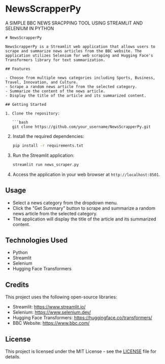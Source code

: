 # NewsScrapperPy
A SIMPLE BBC NEWS SRACPPING TOOL USING STREAMLIT AND SELENIUM IN PYTHON

```
# NewsScrapperPy

NewsScrapperPy is a Streamlit web application that allows users to scrape and summarize news articles from the BBC website. The application utilizes Selenium for web scraping and Hugging Face's Transformers library for text summarization.

## Features

- Choose from multiple news categories including Sports, Business, Travel, Innovation, and Culture.
- Scrape a random news article from the selected category.
- Summarize the content of the news article.
- Display the title of the article and its summarized content.

## Getting Started

1. Clone the repository:

   ```bash
   git clone https://github.com/your_username/NewsScrapperPy.git
   ```

2. Install the required dependencies:

   ```bash
   pip install -r requirements.txt
   ```

3. Run the Streamlit application:

   ```bash
   streamlit run news_scraper.py
   ```

4. Access the application in your web browser at `http://localhost:8501`.

## Usage

- Select a news category from the dropdown menu.
- Click the "Get Summary" button to scrape and summarize a random news article from the selected category.
- The application will display the title of the article and its summarized content.

## Technologies Used

- Python
- Streamlit
- Selenium
- Hugging Face Transformers

## Credits

This project uses the following open-source libraries:

- Streamlit: https://www.streamlit.io/
- Selenium: https://www.selenium.dev/
- Hugging Face Transformers: https://huggingface.co/transformers/
- BBC Website: https://www.bbc.com/

## License

This project is licensed under the MIT License - see the [LICENSE](LICENSE) file for details.

```
